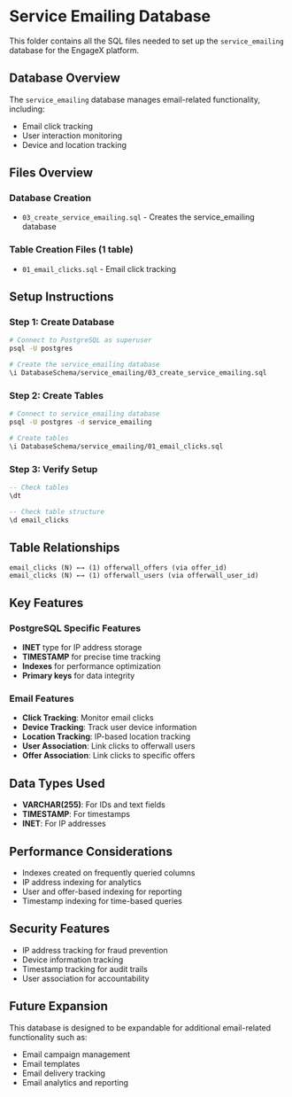 # Service Emailing Database

This folder contains all the SQL files needed to set up the `service_emailing` database for the EngageX platform.

## Database Overview

The `service_emailing` database manages email-related functionality, including:
- Email click tracking
- User interaction monitoring
- Device and location tracking

## Files Overview

### Database Creation
- `03_create_service_emailing.sql` - Creates the service_emailing database

### Table Creation Files (1 table)
- `01_email_clicks.sql` - Email click tracking

## Setup Instructions

### Step 1: Create Database
```bash
# Connect to PostgreSQL as superuser
psql -U postgres

# Create the service_emailing database
\i DatabaseSchema/service_emailing/03_create_service_emailing.sql
```

### Step 2: Create Tables
```bash
# Connect to service_emailing database
psql -U postgres -d service_emailing

# Create tables
\i DatabaseSchema/service_emailing/01_email_clicks.sql
```

### Step 3: Verify Setup
```sql
-- Check tables
\dt

-- Check table structure
\d email_clicks
```

## Table Relationships

```
email_clicks (N) ←→ (1) offerwall_offers (via offer_id)
email_clicks (N) ←→ (1) offerwall_users (via offerwall_user_id)
```

## Key Features

### PostgreSQL Specific Features
- **INET** type for IP address storage
- **TIMESTAMP** for precise time tracking
- **Indexes** for performance optimization
- **Primary keys** for data integrity

### Email Features
- **Click Tracking**: Monitor email clicks
- **Device Tracking**: Track user device information
- **Location Tracking**: IP-based location tracking
- **User Association**: Link clicks to offerwall users
- **Offer Association**: Link clicks to specific offers

## Data Types Used

- **VARCHAR(255)**: For IDs and text fields
- **TIMESTAMP**: For timestamps
- **INET**: For IP addresses

## Performance Considerations

- Indexes created on frequently queried columns
- IP address indexing for analytics
- User and offer-based indexing for reporting
- Timestamp indexing for time-based queries

## Security Features

- IP address tracking for fraud prevention
- Device information tracking
- Timestamp tracking for audit trails
- User association for accountability

## Future Expansion

This database is designed to be expandable for additional email-related functionality such as:
- Email campaign management
- Email templates
- Email delivery tracking
- Email analytics and reporting 